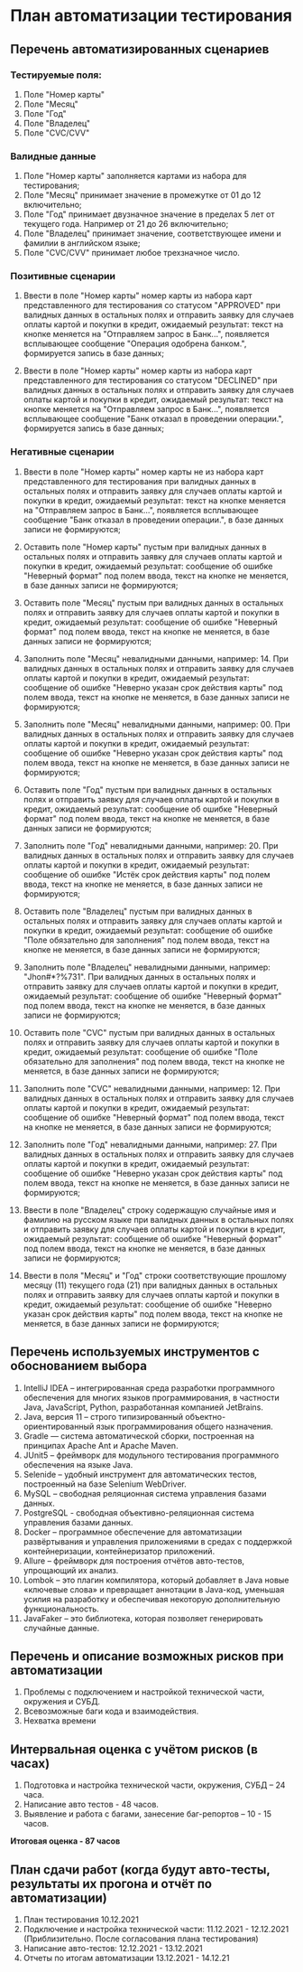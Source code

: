# План автоматизации тестирования
## Перечень автоматизированных сценариев
### Тестируемые поля:
1. Поле "Номер карты"
2. Поле "Месяц"
3. Поле "Год"
4. Поле "Владелец"
5. Поле "CVC/CVV"

### Валидные данные
1. Поле "Номер карты" заполняется картами из набора для тестирования;
2. Поле "Месяц" принимает значение в промежутке от 01 до 12 включительно;
3. Поле "Год" принимает двузначное значение  в пределах 5 лет от текущего года. Например от 21 до 26 включительно;
4. Поле "Владелец" принимает значение, соответствующее имени и фамилии в английском языке;
5. Поле "CVC/CVV" принимает любое трехзначное число.

### Позитивные сценарии
1.	Ввести в поле "Номер карты" номер карты из набора карт представленного для тестирования со статусом "APPROVED" при валидных данных в остальных полях и отправить заявку для случаев оплаты картой и покупки в кредит, ожидаемый результат: текст на кнопке меняется на "Отправляем запрос в Банк...", появляется всплывающее сообщение "Операция одобрена банком.", формируется запись в базе данных;

2. Ввести в поле "Номер карты" номер карты из набора карт представленного для тестирования со статусом "DECLINED" при валидных данных в остальных полях и отправить заявку для случаев оплаты картой и покупки в кредит, ожидаемый результат: текст на кнопке меняется на "Отправляем запрос в Банк...", появляется всплывающее сообщение "Банк отказал в проведении операции.", формируется запись в базе данных;

### Негативные сценарии
1. Ввести в поле "Номер карты" номер карты не из набора карт представленного для тестирования при валидных данных в остальных полях и отправить заявку для случаев оплаты картой и покупки в кредит, ожидаемый результат: текст на кнопке меняется на "Отправляем запрос в Банк...", появляется всплывающее сообщение "Банк отказал в проведении операции.", в базе данных записи не формируются;

2. Оставить поле "Номер карты" пустым при валидных данных в остальных полях и отправить заявку для случаев оплаты картой и покупки в кредит, ожидаемый результат: сообщение об ошибке "Неверный формат" под полем ввода, текст на кнопке не меняется, в базе данных записи не формируются;

3. Оставить поле "Месяц" пустым при валидных данных в остальных полях и отправить заявку для случаев оплаты картой и покупки в кредит, ожидаемый результат: сообщение об ошибке "Неверный формат" под полем ввода, текст на кнопке не меняется, в базе данных записи не формируются;

4. Заполнить поле "Месяц" невалидными данными, например: 14. При валидных данных в остальных полях и отправить заявку для случаев оплаты картой и покупки в кредит, ожидаемый результат: сообщение об ошибке "Неверно указан срок действия карты" под полем ввода, текст на кнопке не меняется, в базе данных записи не формируются;

5. Заполнить поле "Месяц" невалидными данными, например: 00. При валидных данных в остальных полях и отправить заявку для случаев оплаты картой и покупки в кредит, ожидаемый результат: сообщение об ошибке "Неверно указан срок действия карты" под полем ввода, текст на кнопке не меняется, в базе данных записи не формируются;

6. Оставить поле "Год" пустым при валидных данных в остальных полях и отправить заявку для случаев оплаты картой и покупки в кредит, ожидаемый результат: сообщение об ошибке "Неверный формат" под полем ввода, текст на кнопке не меняется, в базе данных записи не формируются;

7. Заполнить поле "Год" невалидными данными, например: 20. При валидных данных в остальных полях и отправить заявку для случаев оплаты картой и покупки в кредит, ожидаемый результат: сообщение об ошибке "Истёк срок действия карты" под полем ввода, текст на кнопке не меняется, в базе данных записи не формируются;

8. Оставить поле "Владелец" пустым при валидных данных в остальных полях и отправить заявку для случаев оплаты картой и покупки в кредит, ожидаемый результат: сообщение об ошибке "Поле обязательно для заполнения" под полем ввода, текст на кнопке не меняется, в базе данных записи не формируются;

9. Заполнить поле "Владелец" невалидными данными, например: "Jhon#*?%731". При валидных данных в остальных полях и отправить заявку для случаев оплаты картой и покупки в кредит, ожидаемый результат: сообщение об ошибке "Неверный формат" под полем ввода, текст на кнопке не меняется, в базе данных записи не формируются;

10. Оставить поле "CVC" пустым при валидных данных в остальных полях и отправить заявку для случаев оплаты картой и покупки в кредит, ожидаемый результат: сообщение об ошибке "Поле обязательно для заполнения" под полем ввода, текст на кнопке не меняется, в базе данных записи не формируются;

11. Заполнить поле "CVC" невалидными данными, например: 12. При валидных данных в остальных полях и отправить заявку для случаев оплаты картой и покупки в кредит, ожидаемый результат: сообщение об ошибке "Неверный формат" под полем ввода, текст на кнопке не меняется, в базе данных записи не формируются;

12. Заполнить поле "Год" невалидными данными, например: 27. При валидных данных в остальных полях и отправить заявку для случаев оплаты картой и покупки в кредит, ожидаемый результат: сообщение об ошибке "Неверно указан срок действия карты" под полем ввода, текст на кнопке не меняется, в базе данных записи не формируются;

13. Ввести в поле "Владелец" строку содержащую случайные имя и фамилию на русском языке при валидных данных в остальных полях  и отправить заявку для случаев оплаты картой и покупки в кредит, ожидаемый результат: сообщение об ошибке "Неверный формат" под полем ввода, текст на кнопке не меняется, в базе данных записи не формируются;

14. Ввести в поля "Месяц" и "Год" строки соответствующие прошлому месяцу (11) текущего года (21) при валидных данных в остальных полях и отправить заявку для случаев оплаты картой и покупки в кредит, ожидаемый результат: сообщение об ошибке "Неверно указан срок действия карты" под полем ввода, текст на кнопке не меняется, в базе данных записи не формируются;

## Перечень используемых инструментов с обоснованием выбора
1. IntelliJ IDEA – интегрированная среда разработки программного обеспечения для многих языков программирования, в частности Java, JavaScript, Python, разработанная компанией JetBrains.
2. Java, версия 11 – строго типизированный объектно-ориентированный язык программирования общего назначения.
3. Gradle — система автоматической сборки, построенная на принципах Apache Ant и Apache Maven.
4. JUnit5 – фреймворк для модульного тестирования программного обеспечения на языке Java.
5. Selenide – удобный инструмент для автоматических тестов, построенный на базе Selenium WebDriver.
6. MySQL –  свободная реляционная система управления базами данных.
7. PostgreSQL - свободная объективно-реляционная система управления базами данных.
8. Docker – программное обеспечение для автоматизации развёртывания и управления приложениями в средах с поддержкой контейнеризации, контейнеризатор приложений.
9. Allure – фреймворк для построения отчётов авто-тестов, упрощающий их анализ.
10. Lombok – это плагин компилятора, который добавляет в Java новые «ключевые слова» и превращает аннотации в Java-код, уменьшая усилия на разработку и обеспечивая некоторую дополнительную функциональность.
11. JavaFaker – это библиотека, которая позволяет генерировать случайные данные.
## Перечень и описание возможных рисков при автоматизации
1. Проблемы с подключением и настройкой технической части, окружения и СУБД.
2. Всевозможные баги кода и взаимодействия.
3. Нехватка времени
## Интервальная оценка с учётом рисков (в часах)
1. Подготовка и настройка технической части, окружения, СУБД – 24 часа.
2. Написание авто тестов - 48 часов.
3. Выявление и работа с багами, занесение баг-репортов – 10 - 15 часов.

**Итоговая оценка - 87 часов**
## План сдачи работ (когда будут авто-тесты, результаты их прогона и отчёт по автоматизации)
1. План тестирования 10.12.2021
2. Подключение и настройка технической части: 11.12.2021 - 12.12.2021 (Приблизительно. После согласования плана тестирования)
3. Написание авто-тестов: 12.12.2021 - 13.12.2021
4. Отчеты по итогам автоматизации 13.12.2021 - 14.12.21
